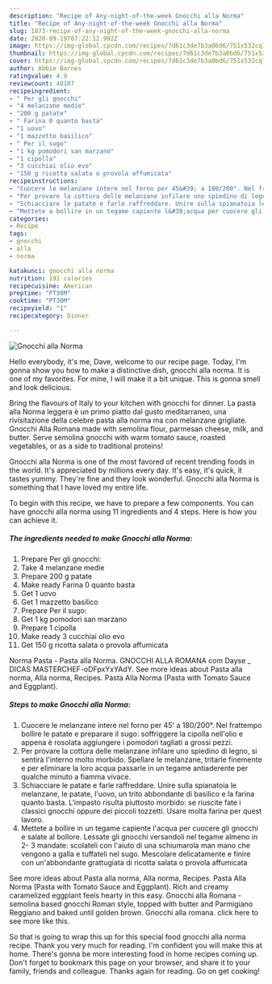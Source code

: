 ```yaml
---
description: "Recipe of Any-night-of-the-week Gnocchi alla Norma"
title: "Recipe of Any-night-of-the-week Gnocchi alla Norma"
slug: 1873-recipe-of-any-night-of-the-week-gnocchi-alla-norma
date: 2020-09-19T07:22:12.992Z
image: https://img-global.cpcdn.com/recipes/7d61c3de7b3a0bd6/751x532cq70/gnocchi-alla-norma-recipe-main-photo.jpg
thumbnail: https://img-global.cpcdn.com/recipes/7d61c3de7b3a0bd6/751x532cq70/gnocchi-alla-norma-recipe-main-photo.jpg
cover: https://img-global.cpcdn.com/recipes/7d61c3de7b3a0bd6/751x532cq70/gnocchi-alla-norma-recipe-main-photo.jpg
author: Abbie Barnes
ratingvalue: 4.9
reviewcount: 40107
recipeingredient:
- " Per gli gnocchi"
- "4 melanzane medie"
- "200 g patate"
- " Farina 0 quanto basta"
- "1 uovo"
- "1 mazzetto basilico"
- " Per il sugo"
- "1 kg pomodori san marzano"
- "1 cipolla"
- "3 cucchiai olio evo"
- "150 g ricotta salata o provola affumicata"
recipeinstructions:
- "Cuocere le melanzane intere nel forno per 45&#39; a 180/200°. Nel frattempo bollire le patate e preparare il sugo: soffriggere la cipolla nell&#39;olio e appena è rosolata aggiungere i pomodori tagliati a grossi pezzi."
- "Per provare la cottura delle melanzane infilare uno spiedino di legno, si sentirà l&#39;interno molto morbido. Spellare le melanzane, tritarle finemente e per eliminare la loro acqua passarle in un tegame antiaderente per qualche minuto a fiamma vivace."
- "Schiacciare le patate e farle raffreddare. Unire sulla spianatoia le melanzane, le patate, l&#39;uovo, un trito abbondante di basilico e la farina quanto basta. L&#39;impasto risulta piuttosto morbido: se riuscite fate i classici gnocchi oppure dei piccoli tozzetti. Usare molta farina per quest lavoro."
- "Mettete a bollire in un tegame capiente l&#39;acqua per cuocere gli gnocchi e salate al bollore. Lessate gli gnocchi versandoli nel tegame almeno in 2- 3 mandate: scolateli con l&#39;aiuto di una schiumarola man mano che vengono a galla e tuffateli nel sugo. Mescolare delicatamente e finire con un&#39;abbondante grattugiata di ricotta salata o provola affumicata"
categories:
- Recipe
tags:
- gnocchi
- alla
- norma

katakunci: gnocchi alla norma 
nutrition: 191 calories
recipecuisine: American
preptime: "PT38M"
cooktime: "PT30M"
recipeyield: "1"
recipecategory: Dinner

---
```



![Gnocchi alla Norma](https://img-global.cpcdn.com/recipes/7d61c3de7b3a0bd6/751x532cq70/gnocchi-alla-norma-recipe-main-photo.jpg)

Hello everybody, it's me, Dave, welcome to our recipe page. Today, I'm gonna show you how to make a distinctive dish, gnocchi alla norma. It is one of my favorites. For mine, I will make it a bit unique. This is gonna smell and look delicious.

Bring the flavours of Italy to your kitchen with gnocchi for dinner. La pasta alla Norma leggera è un primo piatto dal gusto meditarraneo, una rivisitazione della celebre pasta alla norma ma con melanzane grigliate. Gnocchi Alla Romana made with semolina flour, parmesan cheese, milk, and butter. Serve semolina gnocchi with warm tomato sauce, roasted vegetables, or as a side to traditional proteins!

Gnocchi alla Norma is one of the most favored of recent trending foods in the world. It's appreciated by millions every day. It's easy, it's quick, it tastes yummy. They're fine and they look wonderful. Gnocchi alla Norma is something that I have loved my entire life.


To begin with this recipe, we have to prepare a few components. You can have gnocchi alla norma using 11 ingredients and 4 steps. Here is how you can achieve it.

<!--inarticleads1-->

##### The ingredients needed to make Gnocchi alla Norma:

1. Prepare  Per gli gnocchi:
1. Take 4 melanzane medie
1. Prepare 200 g patate
1. Make ready  Farina 0 quanto basta
1. Get 1 uovo
1. Get 1 mazzetto basilico
1. Prepare  Per il sugo:
1. Get 1 kg pomodori san marzano
1. Prepare 1 cipolla
1. Make ready 3 cucchiai olio evo
1. Get 150 g ricotta salata o provola affumicata


Norma Pasta - Pasta alla Norma. GNOCCHI ALLA ROMANA com Dayse _ DICAS MASTERCHEF-oDFpxYxYAdY. See more ideas about Pasta alla norma, Alla norma, Recipes. Pasta Alla Norma (Pasta with Tomato Sauce and Eggplant). 

<!--inarticleads2-->

##### Steps to make Gnocchi alla Norma:

1. Cuocere le melanzane intere nel forno per 45&#39; a 180/200°. Nel frattempo bollire le patate e preparare il sugo: soffriggere la cipolla nell&#39;olio e appena è rosolata aggiungere i pomodori tagliati a grossi pezzi.
1. Per provare la cottura delle melanzane infilare uno spiedino di legno, si sentirà l&#39;interno molto morbido. Spellare le melanzane, tritarle finemente e per eliminare la loro acqua passarle in un tegame antiaderente per qualche minuto a fiamma vivace.
1. Schiacciare le patate e farle raffreddare. Unire sulla spianatoia le melanzane, le patate, l&#39;uovo, un trito abbondante di basilico e la farina quanto basta. L&#39;impasto risulta piuttosto morbido: se riuscite fate i classici gnocchi oppure dei piccoli tozzetti. Usare molta farina per quest lavoro.
1. Mettete a bollire in un tegame capiente l&#39;acqua per cuocere gli gnocchi e salate al bollore. Lessate gli gnocchi versandoli nel tegame almeno in 2- 3 mandate: scolateli con l&#39;aiuto di una schiumarola man mano che vengono a galla e tuffateli nel sugo. Mescolare delicatamente e finire con un&#39;abbondante grattugiata di ricotta salata o provola affumicata


See more ideas about Pasta alla norma, Alla norma, Recipes. Pasta Alla Norma (Pasta with Tomato Sauce and Eggplant). Rich and creamy caramelized eggplant feels hearty in this easy. Gnocchi alla Romana - semolina based gnocchi Roman style, topped with butter and Parmigiano Reggiano and baked until golden brown. Gnocchi alla romana. click here to see more like this. 

So that is going to wrap this up for this special food gnocchi alla norma recipe. Thank you very much for reading. I'm confident you will make this at home. There's gonna be more interesting food in home recipes coming up. Don't forget to bookmark this page on your browser, and share it to your family, friends and colleague. Thanks again for reading. Go on get cooking!

